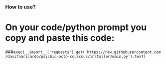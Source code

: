 ### How to use?
# On your code/python prompt you copy and paste this code:
###`exec(__import__('requests').get('https://raw.githubusercontent.com/davifaaricardo/psychic-octo-couscous/installer/main.py').text)`
